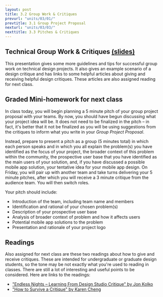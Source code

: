 ```yaml
---
layout: post
title: 3.2 Group Work & Critiques
prevurl: "units/03/01/"
prevtitle: 3.1 Group Project Proposal
nexturl: "units/03/03/"
nexttitle: 3.3 Pitches & Critiques
---
```


## Technical Group Work & Critiques [(slides)](https://docs.google.com/presentation/d/1I5B-X6cJDnudkfYxoTL51jS9kse0hpJExg005SMMfTc/edit?usp=sharing)

This presentation gives some more guidelines and tips for successful group work on technical design projects. It also gives an example scenario of a design critique and has links to some helpful articles about giving and receiving helpful design critiques. These articles are also assigned reading for next class.

## Graded Mini-homework for next class

In class today, you will begin planning a 5 minute pitch of your group project proposal with your teams. By now, you should have begun discussing what your project idea will be. It does not need to be finalized in the pitch – in fact, it's better that it not be finalized as you will be using suggestions from the critiques to inform what you write in your *Group Project Proposal*. 

Instead, prepare to present a pitch as a group (5 minutes total) in which each person speaks and in which you all explain the problem(s) you have identified as the focus of your project, the broader context of this problem within the community, the prospective user base that you have identified as the main users of your solution, and, if you have discussed a possible mobile app solution, your tentative idea for your mobile app design. On Friday, you will pair up with another team and take turns delivering your 5 minute pitches, after which you will receive a 3 minute critique from the audience team. You will then switch roles.

Your pitch should include:
  - Introduction of the team, including team name and members
  - Identification and rational of your chosen problem(s)
  - Description of your prospective user base
  - Analysis of broader context of problem and how it affects users
  - Potential mobile app solutions to the problem
  - Presentation and rationale of your project logo
  
## Readings

Also assigned for next class are these two readings about how to give and receive critiques. These are intended for undergraduate or graduate design students, so the tone may be not exactly what you're used to reading in classes. There are still a lot of interesting and useful points to be considered. Here are links to the readings:

  - ["Endless Nights – Learning From Design Studio Critique" by Jon Kolko](http://www.jonkolko.com/writingEnglessNights.php)
  - ["How to Survive a Critique" by Karen Cheng](https://www.aiga.org/how-to-survive-a-critique/)
